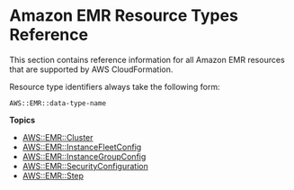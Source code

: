 # Amazon EMR Resource Types Reference<a name="cfn-reference-emr"></a>

This section contains reference information for all Amazon EMR resources that are supported by AWS CloudFormation\.

Resource type identifiers always take the following form:

```
AWS::EMR::data-type-name
```

**Topics**
+ [AWS::EMR::Cluster](aws-resource-emr-cluster.md)
+ [AWS::EMR::InstanceFleetConfig](aws-resource-elasticmapreduce-instancefleetconfig.md)
+ [AWS::EMR::InstanceGroupConfig](aws-resource-emr-instancegroupconfig.md)
+ [AWS::EMR::SecurityConfiguration](aws-resource-emr-securityconfiguration.md)
+ [AWS::EMR::Step](aws-resource-emr-step.md)